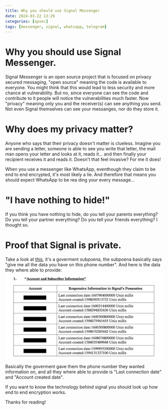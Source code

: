 ```yaml
---
title: Why you should use Signal Messenger
date: 2024-03-22 13:29
categories: [opsec]
tags: [messenger, signal, whatsapp, telegram]
---
```


# Why you should use Signal Messenger.

Signal Messenger is an open source project that is focused on privacy secured messaging, "open source" meaning the code is available to everyone. You might think that this would lead to less security and more chance at vulnerability. But no, since everyone can see the code and contribute to it people will notice the vulnerabilities much faster. Now "privacy" meaning only you and the receiver(s) can see anything you send. Not even Signal themselves can see your messanges, nor do they store it.

# Why does my privacy matter?

Anyone who says that their privacy doesn't matter is clueless. Imagine you are sending a letter, someone is able to see you write that letter, the mail man opens your letter and looks at it, reads it... and then finally your recipient receives it and reads it. Doesn't that feel invasive? For me it does!

When you use a messenger like WhatsApp, eventhough they claim to be end to end encrypted, it's most likely a lie. And therefore that means you should expect WhatsApp to be rea ding your every message...

# "I have nothing to hide!"

If you think you have nothing to hide, do you tell your parents everything? Do you tell your partner everything? Do you tell your friends everything? I thought so.

# Proof that Signal is private.

Take a look at [this](https://signal.org/bigbrother/central-california-grand-jury/), it's a goverment subpoena, the subpoena basically says "give me all the data you have on this phone number". And here is the data they where able to provide: ![alt text](../assets/img/signal/image.png)

Basically the goverment gave them the phone number they wanted information on, and all they where able to provide is "Last connection date" and "Account created date".

If you want to know the technology behind signal you should look up how end to end encryption works.

Thanks for reading!

